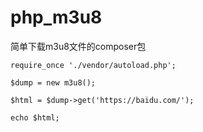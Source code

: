 # php_m3u8
简单下载m3u8文件的composer包
    
    require_once './vendor/autoload.php';
    
    $dump = new m3u8();
    
    $html = $dump->get('https://baidu.com/');
    
    echo $html;

